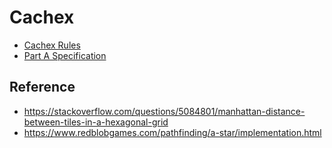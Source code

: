 # Cachex

* [Cachex Rules](spec/cachex_rule.pdf)
* [Part A Specification](spec/spec_a.pdf)

## Reference
* https://stackoverflow.com/questions/5084801/manhattan-distance-between-tiles-in-a-hexagonal-grid
* https://www.redblobgames.com/pathfinding/a-star/implementation.html

